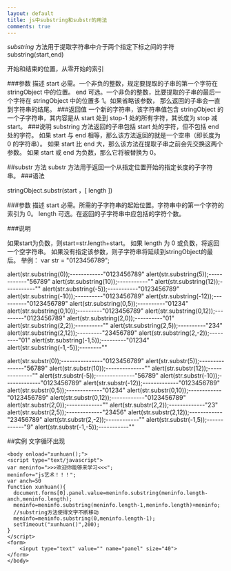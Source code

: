 ```yaml
---
layout: default
title: js中substring和substr的用法
comments: true
---
```


*substring* 方法用于提取字符串中介于两个指定下标之间的字符
substring(start,end)

开始和结束的位置，从零开始的索引

###参数     描述
start     必需。一个非负的整数，规定要提取的子串的第一个字符在 stringObject 中的位置。
end     可选。一个非负的整数，比要提取的子串的最后一个字符在 stringObject 中的位置多 1。如果省略该参数，
那么返回的子串会一直到字符串的结尾。
###返回值
一个新的字符串，该字符串值包含 stringObject 的一个子字符串，其内容是从 start 处到 stop-1 处的所有字符，其长度为 stop 减 start。
###说明
substring 方法返回的子串包括 start 处的字符，但不包括 end 处的字符。
如果 start 与 end 相等，那么该方法返回的就是一个空串（即长度为 0 的字符串）。
如果 start 比 end 大，那么该方法在提取子串之前会先交换这两个参数。
如果 start 或 end 为负数，那么它将被替换为 0。

##substr 方法
substr 方法用于返回一个从指定位置开始的指定长度的子字符串。
###语法

stringObject.substr(start ，[ length ])

###参数    描述
start   必需。所需的子字符串的起始位置。字符串中的第一个字符的索引为 0。
length 可选。在返回的子字符串中应包括的字符个数。

###说明

如果start为负数，则start=str.length+start。
如果 length 为 0 或负数，将返回一个空字符串。
如果没有指定该参数，则子字符串将延续到stringObject的最后。
举例：
var str = "0123456789";

alert(str.substring(0));------------"0123456789"
alert(str.substring(5));------------"56789"
alert(str.substring(10));-----------""
alert(str.substring(12));-----------""
alert(str.substring(-5));-----------"0123456789"
alert(str.substring(-10));----------"0123456789"
alert(str.substring(-12));----------"0123456789"
alert(str.substring(0,5));----------"01234"
alert(str.substring(0,10));---------"0123456789"
alert(str.substring(0,12));---------"0123456789"
alert(str.substring(2,0));----------"01"
alert(str.substring(2,2));----------""
alert(str.substring(2,5));----------"234"
alert(str.substring(2,12));---------"23456789"
alert(str.substring(2,-2));---------"01"
alert(str.substring(-1,5));---------"01234"
alert(str.substring(-1,-5));--------""

alert(str.substr(0));---------------"0123456789"
alert(str.substr(5));---------------"56789"
alert(str.substr(10));--------------""
alert(str.substr(12));--------------""
alert(str.substr(-5));--------------"56789"
alert(str.substr(-10));-------------"0123456789"
alert(str.substr(-12));-------------"0123456789"
alert(str.substr(0,5));-------------"01234"
alert(str.substr(0,10));------------"0123456789"
alert(str.substr(0,12));------------"0123456789"
alert(str.substr(2,0));-------------""
alert(str.substr(2,2));-------------"23"
alert(str.substr(2,5));-------------"23456"
alert(str.substr(2,12));------------"23456789"
alert(str.substr(2,-2));------------""
alert(str.substr(-1,5));------------"9"
alert(str.substr(-1,-5));-----------""   

##实例 文字循环出现
    
    <body onload="xunhuan();">
    <script type="text/javascript">
    var meninfo=">>>欢迎你能够来学习<<<";
    meninfo+="js艺术！！！";
    var anch=50
    function xunhuan(){
	  document.forms[0].panel.value=meninfo.substring(meninfo.length-anch,meninfo.length);
	  meninfo=meninfo.substring(meninfo.length-1,meninfo.length)+meninfo;
	  //substring方法使得文字不断移动
	  meninfo=meninfo.substring(0,meninfo.length-1);
	  setTimeout("xunhuan()",200);
    }
    </script>
    <form>
    	<input type="text" value="" name="panel" size="40">
    </form>
    </body>

